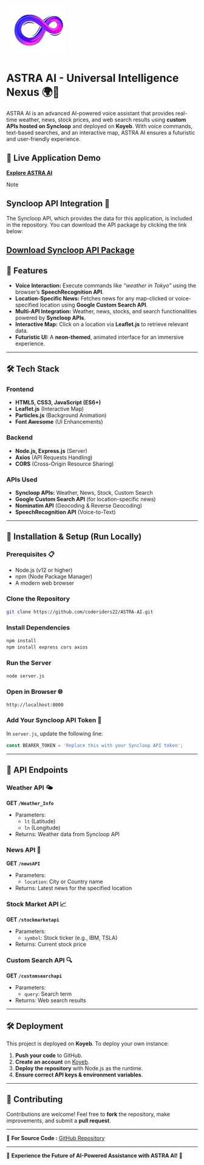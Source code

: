 ![ASTRA AI Logo](https://github.com/coderiders22/ASTRA-AI/blob/b6f15bf748a22b457922e0b4ffbc46fbdd71c971/favi.png)

# ASTRA AI - Universal Intelligence Nexus 🌍🤖

ASTRA AI is an advanced AI-powered voice assistant that provides real-time weather, news, stock prices, and web search results using **custom APIs hosted on Syncloop** and deployed on **Koyeb**. With voice commands, text-based searches, and an interactive map, ASTRA AI ensures a futuristic and user-friendly experience.

## 🚀 Live Application Demo
[**Explore ASTRA AI**](https://astra.koyeb.app/)

> [!NOTE]
> ## Syncloop API Integration 🔌

The Syncloop API, which provides the data for this application, is included in the repository. You can download the API package by clicking the link below:

[Download Syncloop API Package](https://github.com/coderiders22/ASTRA-AI/tree/85f71e9d570dc2571287c306db626e4d5f63b8f9/Syncloop%20API%20)
---

## 📌 Features
- **Voice Interaction:** Execute commands like *“weather in Tokyo”* using the browser’s **SpeechRecognition API**.
- **Location-Specific News:** Fetches news for any map-clicked or voice-specified location using **Google Custom Search API**.
- **Multi-API Integration:** Weather, news, stocks, and search functionalities powered by **Syncloop APIs**.
- **Interactive Map:** Click on a location via **Leaflet.js** to retrieve relevant data.
- **Futuristic UI:** A **neon-themed**, animated interface for an immersive experience.

---

## 🛠 Tech Stack

### **Frontend**
- **HTML5, CSS3, JavaScript (ES6+)**
- **Leaflet.js** (Interactive Map)
- **Particles.js** (Background Animation)
- **Font Awesome** (UI Enhancements)

### **Backend**
- **Node.js, Express.js** (Server)
- **Axios** (API Requests Handling)
- **CORS** (Cross-Origin Resource Sharing)

### **APIs Used**
- **Syncloop APIs:** Weather, News, Stock, Custom Search
- **Google Custom Search API** (for location-specific news)
- **Nominatim API** (Geocoding & Reverse Geocoding)
- **SpeechRecognition API** (Voice-to-Text)

---

## 📂 Installation & Setup (Run Locally)

### **Prerequisites** 📋
- Node.js (v12 or higher)
- npm (Node Package Manager)
- A modern web browser

### **Clone the Repository**
```bash
git clone https://github.com/coderiders22/ASTRA-AI.git
```

### **Install Dependencies**
```bash
npm install
npm install express cors axios
```

### **Run the Server**
```bash
node server.js
```

### **Open in Browser** 🌐
```plaintext
http://localhost:8000
```

### **Add Your Syncloop API Token** 🔑
In `server.js`, update the following line:
```javascript
const BEARER_TOKEN = 'Replace this with your Syncloop API token';
```

---

## 📌 API Endpoints

### **Weather API** 🌤️
**GET `/Weather_Info`**
- Parameters:
  - `lt` (Latitude)
  - `ln` (Longitude)
- Returns: Weather data from Syncloop API

### **News API** 📰
**GET `/newsAPI`**
- Parameters:
  - `location`: City or Country name
- Returns: Latest news for the specified location

### **Stock Market API** 📈
**GET `/stockmarketapi`**
- Parameters:
  - `symbol`: Stock ticker (e.g., IBM, TSLA)
- Returns: Current stock price

### **Custom Search API** 🔍
**GET `/customsearchapi`**
- Parameters:
  - `query`: Search term
- Returns: Web search results

---

## 🛠 Deployment
This project is deployed on **Koyeb**. To deploy your own instance:
1. **Push your code** to GitHub.
2. **Create an account** on [Koyeb](https://www.koyeb.com/).
3. **Deploy the repository** with Node.js as the runtime.
4. **Ensure correct API keys & environment variables**.

---

## 📌 Contributing
Contributions are welcome! Feel free to **fork** the repository, make improvements, and submit a **pull request**. 

---

📌 **For Source Code :** [GitHub Repository](https://github.com/coderiders22/ASTRA-AI)

---

🎤 **Experience the Future of AI-Powered Assistance with ASTRA AI!** 🚀
